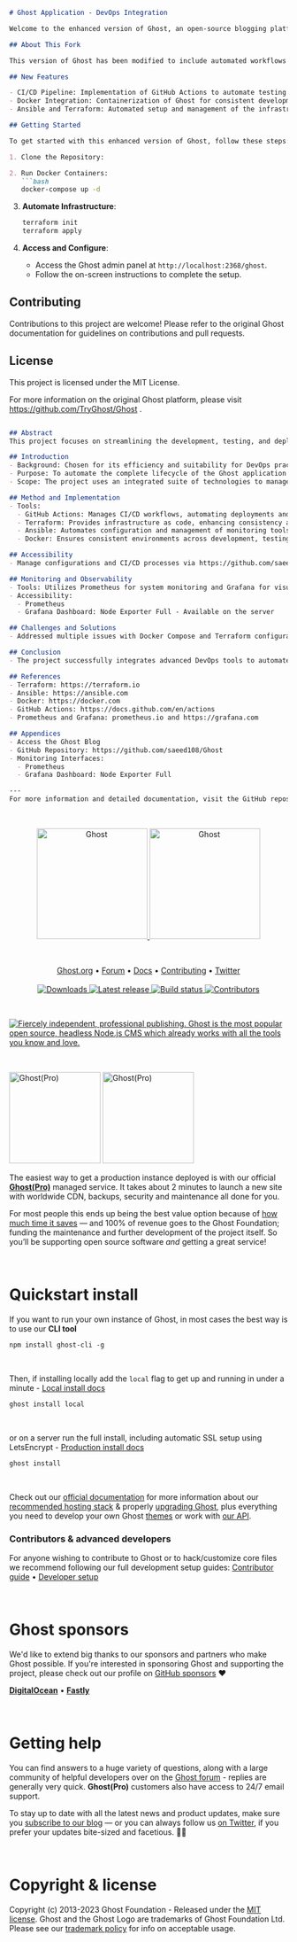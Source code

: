 ```markdown
# Ghost Application - DevOps Integration

Welcome to the enhanced version of Ghost, an open-source blogging platform. This repository is a fork from the original Ghost repository, tailored to incorporate DevOps practices for improved development, testing, and deployment processes.

## About This Fork

This version of Ghost has been modified to include automated workflows using GitHub Actions, ensuring continuous integration and deployment. Additional tooling includes Docker for containerization, Ansible for configuration management, and Terraform for infrastructure as code.

## New Features

- CI/CD Pipeline: Implementation of GitHub Actions to automate testing and deployment.
- Docker Integration: Containerization of Ghost for consistent development and production environments.
- Ansible and Terraform: Automated setup and management of the infrastructure, enhancing scalability and reliability.

## Getting Started

To get started with this enhanced version of Ghost, follow these steps:

1. Clone the Repository:

2. Run Docker Containers:
   ```bash
   docker-compose up -d
   ```

3. **Automate Infrastructure**:
   ```bash
   terraform init
   terraform apply
   ```

4. **Access and Configure**:
   - Access the Ghost admin panel at `http://localhost:2368/ghost`.
   - Follow the on-screen instructions to complete the setup.

## Contributing

Contributions to this project are welcome! Please refer to the original Ghost documentation for guidelines on contributions and pull requests.

## License

This project is licensed under the MIT License.

For more information on the original Ghost platform, please visit https://github.com/TryGhost/Ghost .

```markdown

## Abstract
This project focuses on streamlining the development, testing, and deployment processes of the Ghost open-source blogging platform using a comprehensive set of DevOps tools. The main objective is to enhance efficiency and reliability through automation, leveraging tools like GitHub, Terraform, Ansible, Docker, and various monitoring solutions.

## Introduction
- Background: Chosen for its efficiency and suitability for DevOps practices, Ghost runs on Node.js, promoting fast, scalable deployments and community-driven improvements.
- Purpose: To automate the complete lifecycle of the Ghost application from integration to deployment, ensuring seamless updates and scalability.
- Scope: The project uses an integrated suite of technologies to manage and automate tasks efficiently.

## Method and Implementation
- Tools:
  - GitHub Actions: Manages CI/CD workflows, automating deployments and testing.
  - Terraform: Provides infrastructure as code, enhancing consistency across environments.
  - Ansible: Automates configuration and management of monitoring tools and updates.
  - Docker: Ensures consistent environments across development, testing, and production through containerization.

## Accessibility
- Manage configurations and CI/CD processes via https://github.com/saeed108/Ghost/

## Monitoring and Observability
- Tools: Utilizes Prometheus for system monitoring and Grafana for visualization, providing insights into system health and performance.
- Accessibility:
  - Prometheus
  - Grafana Dashboard: Node Exporter Full - Available on the server

## Challenges and Solutions
- Addressed multiple issues with Docker Compose and Terraform configurations, applying fixes as per official guidelines to ensure robust deployment setups.

## Conclusion
- The project successfully integrates advanced DevOps tools to automate the deployment and monitoring of the Ghost blogging platform, significantly enhancing operational efficiency and system reliability.

## References
- Terraform: https://terraform.io
- Ansible: https://ansible.com
- Docker: https://docker.com
- GitHub Actions: https://docs.github.com/en/actions
- Prometheus and Grafana: prometheus.io and https://grafana.com

## Appendices
- Access the Ghost Blog
- GitHub Repository: https://github.com/saeed108/Ghost
- Monitoring Interfaces:
  - Prometheus
  - Grafana Dashboard: Node Exporter Full

---
For more information and detailed documentation, visit the GitHub repository linked above.
```


&nbsp;
<p align="center">
  <a href="https://ghost.org/#gh-light-mode-only" target="_blank">
    <img src="https://user-images.githubusercontent.com/65487235/157884383-1b75feb1-45d8-4430-b636-3f7e06577347.png" alt="Ghost" width="200px">
  </a>
  <a href="https://ghost.org/#gh-dark-mode-only" target="_blank">
    <img src="https://user-images.githubusercontent.com/65487235/157849205-aa24152c-4610-4d7d-b752-3a8c4f9319e6.png" alt="Ghost" width="200px">
  </a>
</p>
&nbsp;

<p align="center">
    <a href="https://ghost.org/">Ghost.org</a> •
    <a href="https://forum.ghost.org">Forum</a> •
    <a href="https://ghost.org/docs/">Docs</a> •
    <a href="https://github.com/TryGhost/Ghost/blob/main/.github/CONTRIBUTING.md">Contributing</a> •
    <a href="https://twitter.com/ghost">Twitter</a>
    <br /><br />
    <a href="https://ghost.org/">
        <img src="https://img.shields.io/badge/downloads-3M-brightgreen.svg" alt="Downloads" />
    </a>
    <a href="https://github.com/TryGhost/Ghost/releases/">
        <img src="https://img.shields.io/github/release/TryGhost/Ghost.svg" alt="Latest release" />
    </a>
    <a href="https://github.com/TryGhost/Ghost/actions">
        <img src="https://github.com/TryGhost/Ghost/workflows/CI/badge.svg?branch=main" alt="Build status" />
    </a>
    <a href="https://github.com/TryGhost/Ghost/contributors/">
        <img src="https://img.shields.io/github/contributors/TryGhost/Ghost.svg" alt="Contributors" />
    </a>
</p>


&nbsp;

<a href="https://ghost.org/"><img src="https://user-images.githubusercontent.com/353959/169805900-66be5b89-0859-4816-8da9-528ed7534704.png" alt="Fiercely independent, professional publishing. Ghost is the most popular open source, headless Node.js CMS which already works with all the tools you know and love." /></a>

&nbsp;

<a href="https://ghost.org/pricing/#gh-light-mode-only" target="_blank"><img src="https://user-images.githubusercontent.com/65487235/157849437-9b8fcc48-1920-4b26-a1e8-5806db0e6bb9.png" alt="Ghost(Pro)" width="165px" /></a>
<a href="https://ghost.org/pricing/#gh-dark-mode-only" target="_blank"><img src="https://user-images.githubusercontent.com/65487235/157849438-79889b04-b7b6-4ba7-8de6-4c1e4b4e16a5.png" alt="Ghost(Pro)" width="165px" /></a>

The easiest way to get a production instance deployed is with our official **[Ghost(Pro)](https://ghost.org/pricing/)** managed service. It takes about 2 minutes to launch a new site with worldwide CDN, backups, security and maintenance all done for you.

For most people this ends up being the best value option because of [how much time it saves](https://ghost.org/docs/hosting/) — and 100% of revenue goes to the Ghost Foundation; funding the maintenance and further development of the project itself. So you’ll be supporting open source software *and* getting a great service!

&nbsp;

# Quickstart install

If you want to run your own instance of Ghost, in most cases the best way is to use our **CLI tool**

```
npm install ghost-cli -g
```

&nbsp;

Then, if installing locally add the `local` flag to get up and running in under a minute - [Local install docs](https://ghost.org/docs/install/local/)

```
ghost install local
```

&nbsp;

or on a server run the full install, including automatic SSL setup using LetsEncrypt - [Production install docs](https://ghost.org/docs/install/ubuntu/)

```
ghost install
```

&nbsp;

Check out our [official documentation](https://ghost.org/docs/) for more information about our [recommended hosting stack](https://ghost.org/docs/hosting/) & properly [upgrading Ghost](https://ghost.org/docs/update/), plus everything you need to develop your own Ghost [themes](https://ghost.org/docs/themes/) or work with [our API](https://ghost.org/docs/content-api/).

### Contributors & advanced developers

For anyone wishing to contribute to Ghost or to hack/customize core files we recommend following our full development setup guides: [Contributor guide](https://ghost.org/docs/contributing/) • [Developer setup](https://ghost.org/docs/install/source/)

&nbsp;

# Ghost sponsors

We'd like to extend big thanks to our sponsors and partners who make Ghost possible. If you're interested in sponsoring Ghost and supporting the project, please check out our profile on [GitHub sponsors](https://github.com/sponsors/TryGhost) :heart:

**[DigitalOcean](https://m.do.co/c/9ff29836d717)** • **[Fastly](https://www.fastly.com/)**

&nbsp;

# Getting help

You can find answers to a huge variety of questions, along with a large community of helpful developers over on the [Ghost forum](https://forum.ghost.org/) - replies are generally very quick. **Ghost(Pro)** customers also have access to 24/7 email support.

To stay up to date with all the latest news and product updates, make sure you [subscribe to our blog](https://ghost.org/blog/) — or you can always follow us [on Twitter](https://twitter.com/Ghost), if you prefer your updates bite-sized and facetious. :saxophone::turtle:

<!-- Added to test CI workflow!!!!!!!! -->

&nbsp;

# Copyright & license

Copyright (c) 2013-2023 Ghost Foundation - Released under the [MIT license](LICENSE). Ghost and the Ghost Logo are trademarks of Ghost Foundation Ltd. Please see our [trademark policy](https://ghost.org/trademark/) for info on acceptable usage.
